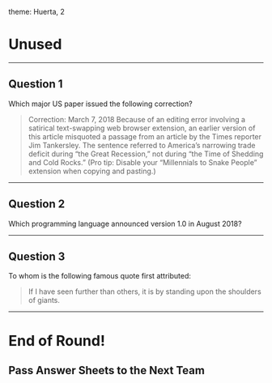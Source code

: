 theme: Huerta, 2

# Unused

---

## Question 1
Which major US paper issued the following correction?

> Correction: March 7, 2018
> Because of an editing error involving a satirical text-swapping web browser extension, an earlier version of this article misquoted a passage from an article by the Times reporter Jim Tankersley. The sentence referred to America’s narrowing trade deficit during “the Great Recession,” not during “the Time of Shedding and Cold Rocks.” (Pro tip: Disable your “Millennials to Snake People” extension when copying and pasting.)


---


## Question 2
Which programming language announced version 1.0 in August 2018?

---


## Question 3
To whom is the following famous quote first attributed:

> If I have seen further than others, it is by standing upon the shoulders of giants.


---


# End of Round!

## Pass Answer Sheets to the Next Team
